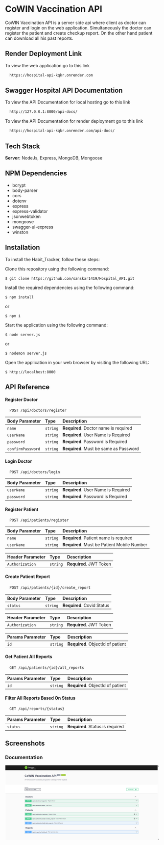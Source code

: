 # CoWIN Vaccination API

CoWIN Vaccination API is a server side api where client as doctor can register and login on the web application. Simultaneously the doctor can register the patient and create checkup report. On the other hand patient can download all his past reports.

## Render Deployment Link

To view the web application go to this link

```bash
  https://hospital-api-kqkr.onrender.com
```

## Swagger Hospital API Documentation

To view the API Documentation for local hosting go to this link

```bash
  http://127.0.0.1:8000/api-docs/
```

To view the API Documentation for render deployment go to this link

```bash
  https://hospital-api-kqkr.onrender.com/api-docs/
```

## Tech Stack

**Server:** NodeJs, Express, MongoDB, Mongoose

## NPM Dependencies

- bcrypt
- body-parser
- cors
- dotenv
- express
- express-validator
- jsonwebtoken
- mongoose
- swagger-ui-express
- winston

## Installation

To install the Habit_Tracker, follow these steps:

Clone this repository using the following command:

```
$ git clone https://github.com/sanskar1419/Hospital_API.git
```

Install the required dependencies using the following command:

```
$ npm install
```

or

```
$ npm i
```

Start the application using the following command:

```
$ node server.js
```

or

```
$ nodemon server.js
```

Open the application in your web browser by visiting the following URL:

```
$ http://localhost:8000
```

## API Reference

#### Register Doctor

```http
  POST /api/doctors/register
```

| Body Parameter    | Type     | Description                            |
| :---------------- | :------- | :------------------------------------- |
| `name`            | `string` | **Required**. Doctor name is required  |
| `userName`        | `string` | **Required**. User Name is Required    |
| `password`        | `string` | **Required**. Password is Required     |
| `confirmPassword` | `string` | **Required**. Must be same as Password |

#### Login Doctor

```http
  POST /api/doctors/login
```

| Body Parameter | Type     | Description                         |
| :------------- | :------- | :---------------------------------- |
| `userName`     | `string` | **Required**. User Name is Required |
| `password`     | `string` | **Required**. Password is Required  |

#### Register Patient

```http
  POST /api/patients/register
```

| Body Parameter | Type     | Description                                 |
| :------------- | :------- | :------------------------------------------ |
| `name`         | `string` | **Required**. Patient name is required      |
| `userName`     | `string` | **Required**. Must be Patient Mobile Number |

| Header Parameter | Type     | Description             |
| :--------------- | :------- | :---------------------- |
| `Authorization`  | `string` | **Required**. JWT Token |

#### Create Patient Report

```http
  POST /api/patients/{id}/create_report
```

| Body Parameter | Type     | Description                |
| :------------- | :------- | :------------------------- |
| `status`       | `string` | **Required**. Covid Status |

| Header Parameter | Type     | Description             |
| :--------------- | :------- | :---------------------- |
| `Authorization`  | `string` | **Required**. JWT Token |

| Params Parameter | Type     | Description                       |
| :--------------- | :------- | :-------------------------------- |
| `id`             | `string` | **Required**. ObjectId of patient |

#### Get Patient All Reports

```http
  GET /api/patients/{id}/all_reports
```

| Params Parameter | Type     | Description                       |
| :--------------- | :------- | :-------------------------------- |
| `id`             | `string` | **Required**. ObjectId of patient |

#### Filter All Reports Based On Status

```http
  GET /api/reports/{status}
```

| Params Parameter | Type     | Description                      |
| :--------------- | :------- | :------------------------------- |
| `status`         | `string` | **Required**. Status is required |

## Screenshots

### Documentation

![Documentation](https://github.com/sanskar1419/Project_Screenshot/blob/master/Hospital%20API/Screenshot%202024-09-10%20131854.png?raw=true)
